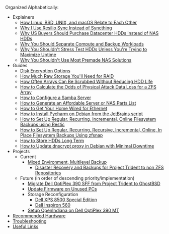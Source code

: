 Organized Alphabetically:
* Explainers
  * [How Linux, BSD, UNIX, and macOS Relate to Each Other](https://github.com/jdrch/Hardware/wiki/How-Linux,-BSD,-UNIX,-and-macOS-relate-to-each-other)
  * [Why I Use Resilio Sync Instead of Syncthing](https://github.com/jdrch/Hardware/wiki/Why-I-Use-Resilio-Sync-Instead-of-Syncthing)
  * [Why US Buyers Should Purchase Datacenter HDDs instead of NAS HDDs](https://github.com/jdrch/Hardware/wiki/Why-US-Buyers-Should-Purchase-Datacenter-HDDs-instead-of-NAS-HDDs)
  * [Why You Should Separate Compute and Backup Workloads](https://github.com/jdrch/Hardware/wiki/Why-You-Should-Separate-Compute-and-Backup-Workloads)
  * [Why You Shouldn't Stress Test HDDs Unless You're Trying to Maximize Uptime](https://github.com/jdrch/Hardware/wiki/Why-You-Shouldn't-Stress-Test-HDDs-Unless-You're-Trying-to-Maximize-Uptime)
  * [Why You Shouldn't Use Most Premade NAS Solutions](https://github.com/jdrch/Hardware/wiki/Why-You-Shouldn't-Use-Most-Premade-NAS-Solutions)
* Guides
  * [Disk Encryption Options](https://github.com/jdrch/Hardware/wiki/Disk-Encryption-Options)
  * [How Much Raw Storage You'll Need for RAID](https://github.com/jdrch/Hardware/wiki/How-Much-Raw-Storage-You'll-Need-for-RAID)
  * [How Often Arrays Can Be Scrubbed Without Reducing HDD Life](https://github.com/jdrch/Hardware/wiki/How-Often-Arrays-Can-Be-Scrubbed-Without-Reducing-HDD-Life)
  * [How to Calculate the Odds of Physical Attack Data Loss for a ZFS Array](https://github.com/jdrch/Hardware/wiki/How-to-Calculate-the-Odds-of-Physical-Attack-Data-Loss-for-a-ZFS-Array)
  * [How to Configure a Samba Server](https://github.com/jdrch/Hardware/wiki/How-To-Configure-a-Samba-Server)
  * [How to Generate an Affordable Server or NAS Parts List](https://github.com/jdrch/Hardware/wiki/How-to-Generate-an-Affordable-Server-or-NAS-Parts-List)
  * [How to Get Your Home Wired for Ethernet](https://github.com/jdrch/Hardware/wiki/How-to-Get-Your-Home-Wired-For-Ethernet)
  * [How to Install Pycharm on Debian from the JetBrains script](https://github.com/jdrch/Hardware/wiki/How-to-Install-Pycharm-on-Debian-from-the-JetBrains-script)
  * [How to Set Up Regular, Recurring, Incremental, Online Filesystem Backups using Restic](https://github.com/jdrch/Hardware/wiki/How-to-Set-Up-Regular,-Recurring,-Incremental,-Online-Filesystem-Backups-using-Restic)
  * [How to Set Up Regular, Recurring, Recursive, Incremental, Online, In Place Filesystem Backups Using zfsnap](https://github.com/jdrch/Hardware/wiki/How-to-Set-Up-Regular,-Recurring,-Recursive,-Incremental,-Online,-In-Place-Filesystem-Backups-Using-zfsnap)
  * [How to Store HDDs Long Term](https://github.com/jdrch/Hardware/wiki/How-to-Store-HDDs-Long-Term)
  * [How to Update dnscrypt proxy in Debian with Minimal Downtime](https://github.com/jdrch/Hardware/wiki/How-to-Update-dnscrypt-proxy-in-Debian-with-Minimal-Downtime)
* Projects
  * Current
    * [Mixed Environment, Multilevel Backup](https://github.com/jdrch/Hardware/wiki/Mixed-Environment-(Windows,-Linux,-BSD)-Multilevel-Backup)
      * [Disaster Recovery and Backups for Project Trident to non ZFS Repositories](https://github.com/jdrch/Hardware/wiki/Disaster-Recovery-and-Backups-for-Project-Trident-to-non-ZFS-Repositories)
  * Future (in order of descending priority/implementation)
    * [Migrate Dell OptiPlex 390 SFF from Project Trident to GhostBSD](https://github.com/jdrch/Hardware/wiki/Migrate-Dell-OptiPlex-390-SFF-from-Project-Trident-to-GhostBSD)
    * [Update Firmware on Unused PCs](https://github.com/jdrch/Hardware/wiki/Update-Firmware-on-Unused-PCs)
    * Storage Reconfiguration
      * [Dell XPS 8500 Special Edition](https://github.com/jdrch/Hardware/wiki/Dell-XPS-8500-Special-Edition-Storage-Reconfiguration)
      * [Dell Inspiron 560](https://github.com/jdrch/Hardware/wiki/Dell-Inspiron-560-Storage-Reconfiguration)
    * [Setup OpenIndiana on Dell OptiPlex 390 MT](https://github.com/jdrch/Hardware/wiki/Setup-OpenIndiana-on-Dell-OptiPlex-390-MT)
* [Recommended Hardware](https://github.com/jdrch/Hardware/wiki/Recommended-Hardware)
* [Troubleshooting](https://github.com/jdrch/Hardware/wiki/Troubleshooting)
* [Useful Links](https://github.com/jdrch/Hardware/wiki/Useful-Links)



